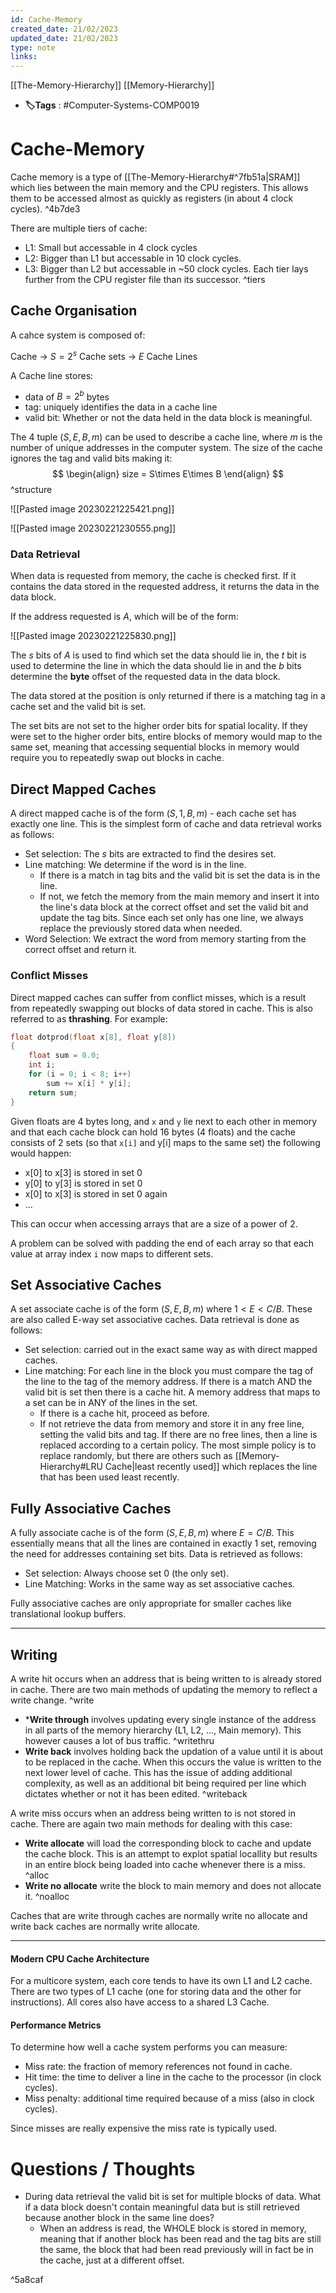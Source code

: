 ```yaml
---
id: Cache-Memory
created_date: 21/02/2023
updated_date: 21/02/2023
type: note
links: 
---
```

[[The-Memory-Hierarchy]]
[[Memory-Hierarchy]]

* **🏷️Tags** : #Computer-Systems-COMP0019 
# Cache-Memory

Cache memory is a type of [[The-Memory-Hierarchy#^7fb51a|SRAM]] which lies between the main memory and the CPU registers. This allows them to be accessed almost as quickly as registers (in about 4 clock cycles).  ^4b7de3

There are multiple tiers of cache:
* L1: Small but accessable in 4 clock cycles
* L2: Bigger than L1 but accessable in 10 clock cycles.
* L3: Bigger than L2 but accessable in ~50 clock cycles.
Each tier lays further from the CPU register file than its successor. ^tiers

## Cache Organisation

A cahce system is composed of:

Cache -> $S = 2^s$ Cache sets -> $E$ Cache Lines

A Cache line stores:
* data of $B = 2^b$ bytes 
* tag: uniquely identifies the data in a cache line
* valid bit: Whether or not the data held in the data block is meaningful.

The 4 tuple $(S, E, B, m)$ can be used to describe a cache line, where $m$ is the number of unique addresses in the computer system. The size of the cache ignores the tag and valid bits making it:
$$
\begin{align}
size = S\times E\times B
\end{align}
$$ ^structure

![[Pasted image 20230221225421.png]]

![[Pasted image 20230221230555.png]]
### Data Retrieval

When data is requested from memory, the cache is checked first. If it contains the data stored in the requested address, it returns the data in the data block.

If the address requested is $A$, which will be of the form:

![[Pasted image 20230221225830.png]]

The $s$ bits of $A$ is used to find which set the data should lie in, the $t$ bit is used to determine the line in which the data should lie in and the $b$ bits determine the **byte** offset of the requested data in the data block.

The data stored at the position is only returned if there is a matching tag in a cache set and the valid bit is set.

The set bits are not set to the higher order bits for spatial locality. If they were set to the higher order bits, entire blocks of memory would map to the same set, meaning that accessing sequential blocks in memory would require you to repeatedly swap out blocks in cache.

## Direct Mapped Caches

A direct mapped cache is of the form $(S, 1, B, m)$ - each cache set has exactly one line. This is the simplest form of cache and data retrieval works as follows:

* Set selection: The $s$ bits are extracted to find the desires set.
* Line matching: We determine if the word is in the line.
	* If there is a match in tag bits and the valid bit is set the data is in the line.
	* If not, we fetch the memory from the main memory and insert it into the line's data block at the correct offset and set the valid bit and update the tag bits. Since each set only has one line, we always replace the previously stored data when needed.
* Word Selection: We extract the word from memory starting from the correct offset and return it.

### Conflict Misses

Direct mapped caches can suffer from conflict misses, which is a result from repeatedly swapping out blocks of data stored in cache. This is also referred to as **thrashing**. For example:

```c
float dotprod(float x[8], float y[8])
{
	float sum = 0.0;
	int i;
	for (i = 0; i < 8; i++)
		sum += x[i] * y[i];
	return sum;
}
```

Given floats are 4 bytes long, and `x` and `y` lie next to each other in memory and that each cache block can hold 16 bytes (4 floats) and the cache consists of 2 sets (so that `x[i]` and y[i] maps to the same set) the following would happen:
* x[0] to x[3] is stored in set 0
* y[0] to y[3] is stored in set 0
* x[0] to x[3] is stored in set 0 again
* ...

This can occur when accessing arrays that are a size of a power of 2. 

A problem can be solved with padding the end of each array so that each value at array index `i` now maps to different sets.

## Set Associative Caches

A set associate cache is of the form $(S, E, B, m)$ where $1 < E < C/B$. These are also called E-way set associative caches. Data retrieval is done as follows:
* Set selection: carried out in the exact same way as with direct mapped caches.
* Line matching: For each line in the block you must compare the tag of the line to the tag of the memory address. If there is a match AND the valid bit is set then there is a cache hit. A memory address that maps to a set can be in ANY of the lines in the set.
	* If there is a cache hit, proceed as before.
	* If not retrieve the data from memory and store it in any free line, setting the valid bits and tag. If there are no free lines, then a line is replaced according to a certain policy. The most simple policy is to replace randomly, but there are others such as [[Memory-Hierarchy#LRU Cache|least recently used]] which replaces the line that has been used least recently.

## Fully Associative Caches

A fully associate cache is of the form $(S, E, B, m)$ where $E = C/B$. This essentially means that all the lines are contained in exactly 1 set, removing the need for addresses containing set bits. Data is retrieved as follows:

* Set selection: Always choose set 0 (the only set).
* Line Matching: Works in the same way as set associative caches.

Fully associative caches are only appropriate for smaller caches like translational lookup buffers.

---
## Writing 

A write hit occurs when an address that is being written to is already stored in cache. There are two main methods of updating the memory to reflect a write change. ^write
* ***Write through** involves updating every single instance of the address in all parts of the memory hierarchy (L1, L2, ..., Main memory). This however causes a lot of bus traffic. ^writethru
* **Write back** involves holding back the updation of a value until it is about to be replaced in the cache. When this occurs the value is written to the next lower level of cache. This has the issue of adding additional complexity, as well as an additional bit being required per line which dictates whether or not it has been edited. ^writeback

A write miss occurs when an address being written to is not stored in cache. There are again two main methods for dealing with this case:

* **Write allocate** will load the corresponding block to cache and update the cache block. This is an attempt to explot spatial locallity but results in an entire block being loaded into cache whenever there is a miss. ^alloc
* **Write no allocate** write the block to main memory and does not allocate it. ^noalloc

Caches that are write through caches are normally write no allocate and write back caches are normally write allocate.

---

#### Modern CPU Cache Architecture

For a multicore system, each core tends to have its own L1 and L2 cache. There are two types of L1 cache (one for storing data and the other for instructions). 
All cores also have access to a shared L3 Cache.

#### Performance Metrics

To determine how well a cache system performs you can measure:
* Miss rate: the fraction of memory references not found in cache.
* Hit time: the time to deliver a line in the cache to the processor (in clock cycles).
* Miss penalty: additional time required because of a miss (also in clock cycles).

Since misses are really expensive the miss rate is typically used.


# Questions / Thoughts

* During data retrieval the valid bit is set for multiple blocks of data. What if a data block doesn't contain meaningful data but is still retrieved because another block in the same line does?
	* When an address is read, the WHOLE block is stored in memory, meaning that if another block has been read and the tag bits are still the same, the block that had been read previously will in fact be in the cache, just at a different offset.

^5a8caf
